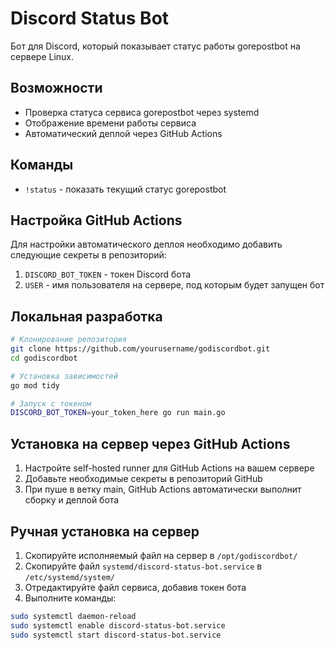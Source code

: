 # Discord Status Bot

Бот для Discord, который показывает статус работы gorepostbot на сервере Linux.

## Возможности

- Проверка статуса сервиса gorepostbot через systemd
- Отображение времени работы сервиса
- Автоматический деплой через GitHub Actions

## Команды

- `!status` - показать текущий статус gorepostbot

## Настройка GitHub Actions

Для настройки автоматического деплоя необходимо добавить следующие секреты в репозиторий:

1. `DISCORD_BOT_TOKEN` - токен Discord бота
2. `USER` - имя пользователя на сервере, под которым будет запущен бот

## Локальная разработка

```bash
# Клонирование репозитория
git clone https://github.com/yourusername/godiscordbot.git
cd godiscordbot

# Установка зависимостей
go mod tidy

# Запуск с токеном
DISCORD_BOT_TOKEN=your_token_here go run main.go
```

## Установка на сервер через GitHub Actions

1. Настройте self-hosted runner для GitHub Actions на вашем сервере
2. Добавьте необходимые секреты в репозиторий GitHub
3. При пуше в ветку main, GitHub Actions автоматически выполнит сборку и деплой бота

## Ручная установка на сервер

1. Скопируйте исполняемый файл на сервер в `/opt/godiscordbot/`
2. Скопируйте файл `systemd/discord-status-bot.service` в `/etc/systemd/system/`
3. Отредактируйте файл сервиса, добавив токен бота
4. Выполните команды:

```bash
sudo systemctl daemon-reload
sudo systemctl enable discord-status-bot.service
sudo systemctl start discord-status-bot.service
```
